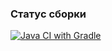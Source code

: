 ### Статус сборки
[![Java CI with Gradle](https://github.com/vOrzee/aqa.hw_3/actions/workflows/action.yml/badge.svg?branch=main&event=push)](https://github.com/vOrzee/aqa.hw_3/actions/workflows/action.yml)